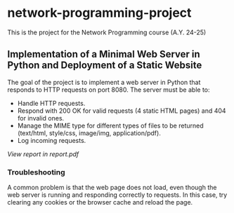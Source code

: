# network-programming-project
This is the project for the Network Programming course (A.Y. 24-25)

## Implementation of a Minimal Web Server in Python and Deployment of a Static Website
The goal of the project is to implement a web server in Python that responds to HTTP requests on port 8080. The server must be able to:
- Handle HTTP requests.
- Respond with 200 OK for valid requests (4 static HTML pages) and 404 for invalid ones.
- Manage the MIME type for different types of files to be returned (text/html, style/css, image/img, application/pdf).
- Log incoming requests.

*View report in report.pdf*

### Troubleshooting
A common problem is that the web page does not load, even though the web server is running and responding correctly to requests. In this case, try clearing any cookies or the browser cache and reload the page.